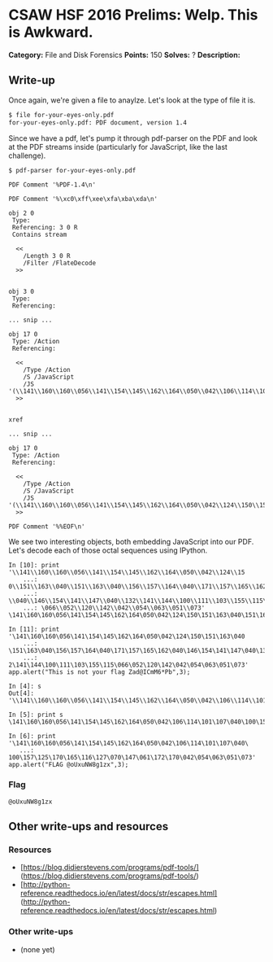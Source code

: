 # CSAW HSF 2016 Prelims: Welp. This is Awkward.

**Category:** File and Disk Forensics
**Points:** 150
**Solves:** ?
**Description:**


## Write-up

Once again, we're given a file to anaylze. Let's look at the type of file it is.

```bash
$ file for-your-eyes-only.pdf
for-your-eyes-only.pdf: PDF document, version 1.4
```

Since we have a pdf, let's pump it through pdf-parser on the PDF and look at the PDF streams inside (particularly for JavaScript, like the last challenge).

```
$ pdf-parser for-your-eyes-only.pdf

PDF Comment '%PDF-1.4\n'

PDF Comment '%\xc0\xff\xee\xfa\xba\xda\n'

obj 2 0
 Type: 
 Referencing: 3 0 R
 Contains stream

  <<
    /Length 3 0 R
    /Filter /FlateDecode
  >>


obj 3 0
 Type: 
 Referencing: 

... snip ...

obj 17 0
 Type: /Action
 Referencing: 

  <<
    /Type /Action
    /S /JavaScript
    /JS '(\\141\\160\\160\\056\\141\\154\\145\\162\\164\\050\\042\\106\\114\\101\\107\\040\\100\\157\\125\\170\\165\\116\\127\\070\\147\\061\\172\\170\\042\\054\\063\\051\\073)'
  >>


xref

... snip ...

obj 17 0
 Type: /Action
 Referencing: 

  <<
    /Type /Action
    /S /JavaScript
    /JS '(\\141\\160\\160\\056\\141\\154\\145\\162\\164\\050\\042\\124\\150\\151\\163\\040\\151\\163\\040\\156\\157\\164\\040\\171\\157\\165\\162\\040\\146\\154\\141\\147\\040\\132\\141\\144\\100\\111\\103\\155\\115\\066\\052\\120\\142\\042\\054\\063\\051\\073)'
  >>

PDF Comment '%%EOF\n'

```

We see two interesting objects, both embedding JavaScript into our PDF. Let's decode each of those octal sequences using IPython.

```pycon
In [10]: print '\\141\\160\\160\\056\\141\\154\\145\\162\\164\\050\\042\\124\\15
    ...: 0\\151\\163\\040\\151\\163\\040\\156\\157\\164\\040\\171\\157\\165\\162
    ...: \\040\\146\\154\\141\\147\\040\\132\\141\\144\\100\\111\\103\\155\\115\
    ...: \066\\052\\120\\142\\042\\054\\063\\051\\073'
\141\160\160\056\141\154\145\162\164\050\042\124\150\151\163\040\151\163\040\156\157\164\040\171\157\165\162\040\146\154\141\147\040\132\141\144\100\111\103\155\115\066\052\120\142\042\054\063\051\073

In [11]: print '\141\160\160\056\141\154\145\162\164\050\042\124\150\151\163\040
    ...: \151\163\040\156\157\164\040\171\157\165\162\040\146\154\141\147\040\13
    ...: 2\141\144\100\111\103\155\115\066\052\120\142\042\054\063\051\073'
app.alert("This is not your flag Zad@ICmM6*Pb",3);
```

```pycon
In [4]: s
Out[4]: '\\141\\160\\160\\056\\141\\154\\145\\162\\164\\050\\042\\106\\114\\101\\107\\040\\100\\157\\125\\170\\165\\116\\127\\070\\147\\061\\172\\170\\042\\054\\063\\051\\073'

In [5]: print s
\141\160\160\056\141\154\145\162\164\050\042\106\114\101\107\040\100\157\125\170\165\116\127\070\147\061\172\170\042\054\063\051\073

In [6]: print '\141\160\160\056\141\154\145\162\164\050\042\106\114\101\107\040\
   ...: 100\157\125\170\165\116\127\070\147\061\172\170\042\054\063\051\073'
app.alert("FLAG @oUxuNW8g1zx",3);
```


### Flag

``@oUxuNW8g1zx``

## Other write-ups and resources

### Resources
* [https://blog.didierstevens.com/programs/pdf-tools/] (https://blog.didierstevens.com/programs/pdf-tools/)
* [http://python-reference.readthedocs.io/en/latest/docs/str/escapes.html] (http://python-reference.readthedocs.io/en/latest/docs/str/escapes.html)

### Other write-ups
* (none yet)


